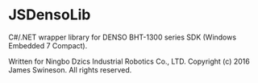 # JSDensoLib

C#/.NET wrapper library for DENSO BHT-1300 series SDK (Windows Embedded 7 Compact).

Written for Ningbo Dzics Industrial Robotics Co., LTD.
Copyright (c) 2016 James Swineson. All rights reserved.

